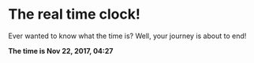# The real time clock!

Ever wanted to know what the time is? Well, your journey is about to end!

**The time is Nov 22, 2017, 04:27**